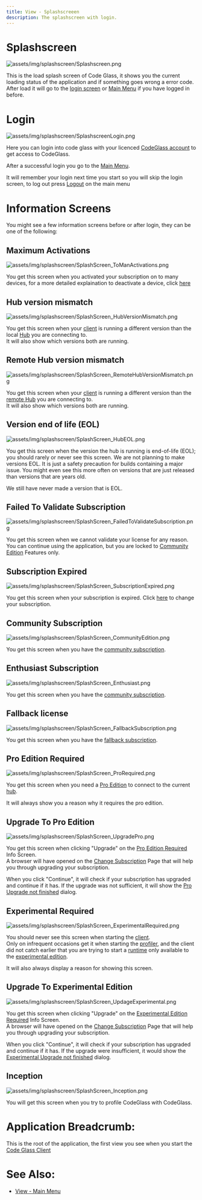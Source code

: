 ```yaml
---
title: View - Splashscreeen
description: The splashscreen with login.
---
```

# Splashscreen
![assets/img/splashscreen/Splashscreen.png](../../assets/img/Splashscreen/Splashscreen.png)

This is the load splash screen of Code Glass, it shows you the current loading status of the application and if something goes wrong a error code.  
After load it will go to the [login screen](#login) or [Main Menu](mainwindow.md) if you have logged in before. 

# Login
![assets/img/splashscreen/SplashscreenLogin.png](../../assets/img/Splashscreen/SplashscreenLogin.png)

Here you can login into code glass with your licenced [CodeGlass account](../Others/Account.md#licensespring-codeglass-account) to get access to CodeGlass.

After a successful login you go to the [Main Menu](mainwindow.md).

It will remember your login next time you start so you will skip the login screen, to log out press [Logout](../views/mainwindow/application.md) on the main menu



# Information Screens
You might see a few information screens before or after login, they can be one of the following:


## Maximum Activations
![assets/img/splashscreen/SplashScreen_ToManActivations.png](../../assets/img/Splashscreen/SplashScreen_ToManActivations.png)

You get this screen when you activated your subscription on to many devices, for a more detailed explaination to deactivate a device, click [here](../Others/CodeGlassLicensePortal.md#deactivate-devices)


## Hub version mismatch
![assets/img/splashscreen/SplashScreen_HubVersionMismatch.png](../../assets/img/Splashscreen/SplashScreen_HubVersionMismatch.png)

You get this screen when your [client](../features/CodeGlassClient.md) is running a different version than the local [Hub](../features/CodeGlassHub.md) you are connecting to.<br/>
It will also show which versions both are running.



## Remote Hub version mismatch
![assets/img/splashscreen/SplashScreen_RemoteHubVersionMismatch.png](../../assets/img/Splashscreen/SplashScreen_RemoteHubVersionMismatch.png)

You get this screen when your [client](../features/CodeGlassClient.md) is running a different version than the [remote Hub](../features/CodeGlassHub.md#remote) you are connecting to.<br/>
It will also show which versions both are running.


## Version end of life (EOL)
![assets/img/splashscreen/SplashScreen_HubEOL.png](../../assets/img/Splashscreen/SplashScreen_HubEOL.png)

You get this screen when the version the hub is running is end-of-life (EOL); you should rarely or never see this screen.
We are not planning to make versions EOL. It is just a safety precaution for builds containing a major issue.
You might even see this more often on versions that are just released than versions that are years old.

We still have never made a version that is EOL.



## Failed To Validate Subscription
![assets/img/splashscreen/SplashScreen_FailedToValidateSubscription.png](../../assets/img/Splashscreen/SplashScreen_FailedToValidateSubscription.png)

You get this screen when we cannot validate your license for any reason. You can continue using the application, but you are locked to [Community Edition](../Editions/Community.md) Features only.

## Subscription Expired
![assets/img/splashscreen/SplashScreen_SubscriptionExpired.png](../../assets/img/Splashscreen/SplashScreen_SubscriptionExpired.png)

You get this screen when your subscription is expired. Click [here](../Others/ChangeSubscription.md) to change your subscription.


## Community Subscription
![assets/img/splashscreen/SplashScreen_CommunityEdition.png](../../assets/img/Splashscreen/SplashScreen_CommunityEdition.png)

You get this screen when you have the [community subscription](../LicenseTypes/CommunityLicense.md).


## Enthusiast Subscription
![assets/img/splashscreen/SplashScreen_Enthusiast.png](../../assets/img/Splashscreen/SplashScreen_Enthusiast.png)

You get this screen when you have the [community subscription](../LicenseTypes/CommunityLicense.md).




## Fallback license
![assets/img/splashscreen/SplashScreen_FallbackSubscription.png](../../assets/img/Splashscreen/SplashScreen_FallbackSubscription.png)

You get this screen when you have the [fallback subscription](../LicenseTypes/CommunityLicense.md).


## Pro Edition Required
![assets/img/splashscreen/SplashScreen_ProRequired.png](../../assets/img/Splashscreen/SplashScreen_ProRequired.png)

You get this screen when you need a [Pro Edition](../Editions/Pro.md) to connect to the current [hub](../features/CodeGlassHub.md). 

It will always show you a reason why it requires the pro edition.


## Upgrade To Pro Edition
![assets/img/splashscreen/SplashScreen_UpgradePro.png](../../assets/img/Splashscreen/SplashScreen_UpgradePro.png)

You get this screen when clicking "Upgrade" on the [Pro Edition Required](#pro-edition-required) Info Screen. <br/>
A browser will have opened on the [Change Subscription](../Others/ChangeSubscription.md) Page that will help you through upgrading your subscription.

When you click "Continue", it will check if your subscription has upgraded and continue if it has. If the upgrade was not sufficient, it will show the [Pro Upgrade not finished](../views/Dialogs.md#upgrade-to-pro-edition-not-finished) dialog.

## Experimental Required
![assets/img/splashscreen/SplashScreen_ExperimentalRequired.png](../../assets/img/Splashscreen/SplashScreen_ExperimentalRequired.png)


You should never see this screen when starting the [client](../features/CodeGlassClient.md). <br/>
Only on infrequent occasions get it when starting the [profiler](../features/CodeGlassProfilers.md), and the client did not catch earlier that you are trying to start a [runtime](../features/supportedruntimes.md) only available to the [experimental edition](../Editions/Experimental.md).

It will also always display a reason for showing this screen.



## Upgrade To Experimental Edition
![assets/img/splashscreen/SplashScreen_UpdageExperimental.png](../../assets/img/Splashscreen/SplashScreen_UpdageExperimental.png)

You get this screen when clicking "Upgrade" on the [Experimental Edition Required](#experimental-edition-required) Info Screen. <br/>
A browser will have opened on the [Change Subscription](../Others/ChangeSubscription.md) Page that will help you through upgrading your subscription.

When you click "Continue", it will check if your subscription has upgraded and continue if it has. If the upgrade were insufficient, it would show the [Experimental Upgrade not finished](../views/Dialogs.md#upgrade-to-experimental-edition-not-finished) dialog.


## Inception
![assets/img/splashscreen/SplashScreen_Inception.png](../../assets/img/Splashscreen/SplashScreen_Inception.png)

You will get this screen when you try to profile CodeGlass with CodeGlass.

# Application Breadcrumb:
This is the root of the application, the first view you see when you start the [Code Glass Client](../features/CodeGlassClient.md)


# See Also:
- [View - Main Menu](mainwindow.md)

